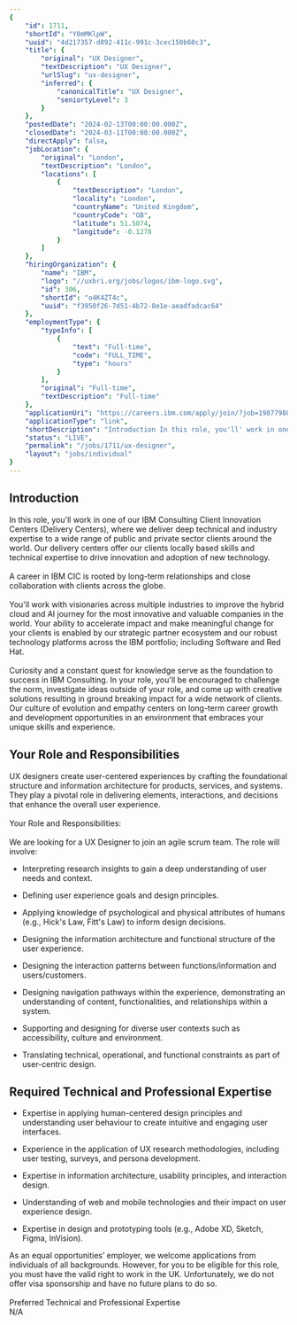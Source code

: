 ```yaml
---
{
	"id": 1711,
	"shortId": "Y0mMKlpW",
	"uuid": "4d217357-d892-411c-991c-3cec150b60c3",
	"title": {
		"original": "UX Designer",
		"textDescription": "UX Designer",
		"urlSlug": "ux-designer",
		"inferred": {
			"canonicalTitle": "UX Designer",
			"seniortyLevel": 3
		}
	},
	"postedDate": "2024-02-13T00:00:00.000Z",
	"closedDate": "2024-03-11T00:00:00.000Z",
	"directApply": false,
	"jobLocation": {
		"original": "London",
		"textDescription": "London",
		"locations": [
			{
				"textDescription": "London",
				"locality": "London",
				"countryName": "United Kingdom",
				"countryCode": "GB",
				"latitude": 51.5074,
				"longitude": -0.1278
			}
		]
	},
	"hiringOrganization": {
		"name": "IBM",
		"logo": "//uxbri.org/jobs/logos/ibm-logo.svg",
		"id": 306,
		"shortId": "o4K4ZT4c",
		"uuid": "f3950f26-7d51-4b72-8e1e-aeadfadcac64"
	},
	"employmentType": {
		"typeInfo": [
			{
				"text": "Full-time",
				"code": "FULL_TIME",
				"type": "hours"
			}
		],
		"original": "Full-time",
		"textDescription": "Full-time"
	},
	"applicationUri": "https://careers.ibm.com/apply/join/?job=19877988",
	"applicationType": "link",
	"shortDescription": "Introduction In this role, you'll' work in one of our IBM Consulting Client Innovation Centers (Delivery Centers), where we deliver deep technical and industry expertise to a wide range of public and",
	"status": "LIVE",
	"permalink": "/jobs/1711/ux-designer",
	"layout": "jobs/individual"
}
---
```

<h2>Introduction</h2><p>In this role, you'll work in one of our IBM Consulting Client Innovation Centers (Delivery Centers), where we deliver deep technical and industry expertise to a wide range of public and private sector clients around the world.​ Our delivery centers offer our clients locally based skills and technical expertise to drive innovation and adoption of new technology.<br><br>A career in IBM CIC is rooted by long-term relationships and close collaboration with clients across the globe.<br><br>You'll work with visionaries across multiple industries to improve the hybrid cloud and AI journey for the most innovative and valuable companies in the world. Your ability to accelerate impact and make meaningful change for your clients is enabled by our strategic partner ecosystem and our robust technology platforms across the IBM portfolio; including Software and Red Hat.<br><br>Curiosity and a constant quest for knowledge serve as the foundation to success in IBM Consulting. In your role, you'll be encouraged to challenge the norm, investigate ideas outside of your role, and come up with creative solutions resulting in ground breaking impact for a wide network of clients. Our culture of evolution and empathy centers on long-term career growth and development opportunities in an environment that embraces your unique skills and experience.</p><h2>Your Role and Responsibilities</h2><p>UX designers create user-centered experiences by crafting the foundational structure and information architecture for products, services, and systems. They play a pivotal role in delivering elements, interactions, and decisions that enhance the overall user experience.<br><br>Your Role and Responsibilities:<br><br>We are looking for a UX Designer to join an agile scrum team. The role will involve:</p><ul><li><p>Interpreting research insights to gain a deep understanding of user needs and context.</p></li><li><p>Defining user experience goals and design principles.</p></li><li><p>Applying knowledge of psychological and physical attributes of humans (e.g., Hick's Law, Fitt's Law) to inform design decisions.</p></li><li><p>Designing the information architecture and functional structure of the user experience.</p></li><li><p>Designing the interaction patterns between functions/information and users/customers.</p></li><li><p>Designing navigation pathways within the experience, demonstrating an understanding of content, functionalities, and relationships within a system.</p></li><li><p>Supporting and designing for diverse user contexts such as accessibility, culture and environment.</p></li><li><p>Translating technical, operational, and functional constraints as part of user-centric design.</p></li></ul><h2>Required Technical and Professional Expertise</h2><ul><li><p>Expertise in applying human-centered design principles and understanding user behaviour to create intuitive and engaging user interfaces.</p></li><li><p>Experience in the application of UX research methodologies, including user testing, surveys, and persona development.</p></li><li><p>Expertise in information architecture, usability principles, and interaction design.</p></li><li><p>Understanding of web and mobile technologies and their impact on user experience design.</p></li><li><p>Expertise in design and prototyping tools (e.g., Adobe XD, Sketch, Figma, InVision).</p></li></ul><p>As an equal opportunities’ employer, we welcome applications from individuals of all backgrounds. However, for you to be eligible for this role, you must have the valid right to work in the UK. Unfortunately, we do not offer visa sponsorship and have no future plans to do so.<br><br>Preferred Technical and Professional Expertise<br>N/A</p>
